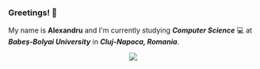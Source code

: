 ### Greetings! 👋

My name is **Alexandru** and I'm currently studying **_Computer Science_** 💻 at **_Babeș-Bolyai University_** in **_Cluj-Napoca, Romania_**.

<!--[culbec's GitHub stats](https://github-readme-stats.vercel.app/api?username=culbec&show_icons=true&theme=nightowl)-->
<p align = center>
  <img src=https://github-readme-stats.vercel.app/api/top-langs/?username=culbec&layout=compact&theme=radical) />
</p>


